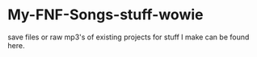 # My-FNF-Songs-stuff-wowie
save files or raw mp3's of existing projects for stuff I make can be found here.
